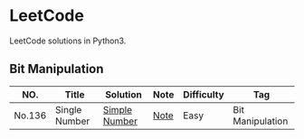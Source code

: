 LeetCode
========

LeetCode solutions in Python3.


## Bit Manipulation
|NO.|Title|Solution|Note|Difficulty|Tag|
|---|-----|--------|----|----------|---|
|No.136|Single Number|[Simple Number](./136)|[Note](./136/note.md)|Easy|Bit Manipulation|
